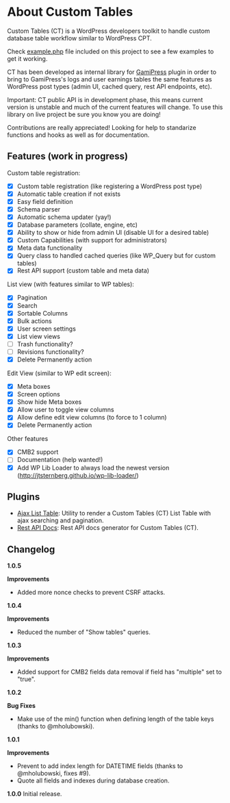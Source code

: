 # About Custom Tables #

Custom Tables (CT) is a WordPress developers toolkit to handle custom database table workflow similar to WordPress CPT.

Check [example.php](./example.php) file included on this project to see a few examples to get it working.

CT has been developed as internal library for [GamiPress](https://gamipress.com) plugin in order to bring to GamiPress's logs and user earnings tables the same features as WordPress post types (admin UI, cached query, rest API endpoints, etc).

Important: CT public API is in development phase, this means current version is unstable and much of the current features will change. To use this library on live project be sure you know you are doing!

Contributions are really appreciated! Looking for help to standarize functions and hooks as well as for documentation.

## Features (work in progress) ##

Custom table registration:

- [x] Custom table registration (like registering a WordPress post type)
- [x] Automatic table creation if not exists
- [x] Easy field definition
- [x] Schema parser
- [x] Automatic schema updater (yay!)
- [x] Database parameters (collate, engine, etc)
- [x] Ability to show or hide from admin UI (disable UI for a desired table)
- [x] Custom Capabilities (with support for administrators)
- [x] Meta data functionality
- [x] Query class to handled cached queries (like WP_Query but for custom tables)
- [x] Rest API support (custom table and meta data)

List view (with features similar to WP tables):

- [x] Pagination
- [x] Search
- [x] Sortable Columns
- [x] Bulk actions
- [x] User screen settings
- [x] List view views
- [ ] Trash functionality?
- [ ] Revisions functionality?
- [x] Delete Permanently action

Edit View (similar to WP edit screen):

- [x] Meta boxes
- [x] Screen options
- [x] Show hide Meta boxes
- [x] Allow user to toggle view columns
- [x] Allow define edit view columns (to force to 1 column)
- [x] Delete Permanently action

Other features

- [x] CMB2 support
- [ ] Documentation (help wanted!)
- [x] Add WP Lib Loader to always load the newest version (http://jtsternberg.github.io/wp-lib-loader/)

## Plugins ##

- [Ajax List Table](https://github.com/rubengc/ct-ajax-list-table): Utility to render a Custom Tables (CT) List Table with ajax searching and pagination.
- [Rest API Docs](https://github.com/rubengc/ct-rest-api-docs): Rest API docs generator for Custom Tables (CT).

## Changelog ##

**1.0.5**

**Improvements**
* Added more nonce checks to prevent CSRF attacks.

**1.0.4**

**Improvements**
* Reduced the number of "Show tables" queries.

**1.0.3**

**Improvements**
- Added support for CMB2 fields data removal if field has "multiple" set to "true".

**1.0.2**

**Bug Fixes**
- Make use of the min() function when defining length of the table keys (thanks to @mholubowski).

**1.0.1**

**Improvements**
- Prevent to add index length for DATETIME fields (thanks to @mholubowski, fixes #9).
- Quote all fields and indexes during database creation.

**1.0.0**
Initial release.